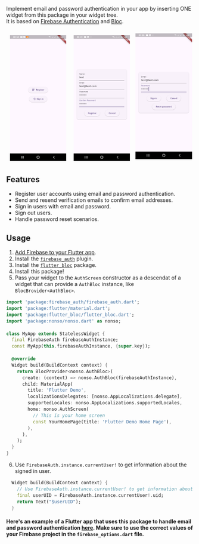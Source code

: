 Implement email and password authentication in your app by inserting ONE widget from this package in your widget tree.  
It is based on [Firebase Authentication](https://firebase.google.com/docs/auth) and [Bloc](https://bloclibrary.dev/).

<img alt="auth_options" src="https://raw.githubusercontent.com/ahmedsameha1/nonso/main/screenshots/auth_options.png" width="30%" hspace="10" vspace="5"><img alt="register" src="https://raw.githubusercontent.com/ahmedsameha1/nonso/main/screenshots/register.png" width="30%" hspace="10" vspace="5"><img alt="sign_in" src="https://raw.githubusercontent.com/ahmedsameha1/nonso/main/screenshots/sign_in.png" width="30%" hspace="5" vspace="10">

## Features

- Register user accounts using email and password authentication.
- Send and resend verification emails to confirm email addresses.
- Sign in users with email and password.
- Sign out users.
- Handle password reset scenarios.

## Usage

1. [Add Firebase to your Flutter app](https://firebase.google.com/docs/flutter/setup?platform=ios).
2. Install the [`firebase_auth`](https://pub.dev/packages/firebase_auth) plugin.
3. Install the [`flutter_bloc`](https://pub.dev/packages/flutter_bloc) package.
4. Install this package!
5. Pass your widget to the `AuthScreen` constructor as a descendat of a widget that can provide a `AuthBloc` instance, like `BlocBrovider<AuthBloc>`.
```dart
import 'package:firebase_auth/firebase_auth.dart';
import 'package:flutter/material.dart';
import 'package:flutter_bloc/flutter_bloc.dart';
import 'package:nonso/nonso.dart' as nonso;

class MyApp extends StatelessWidget {
  final FirebaseAuth firebaseAuthInstance;
  const MyApp(this.firebaseAuthInstance, {super.key});

  @override
  Widget build(BuildContext context) {
    return BlocProvider<nonso.AuthBloc>(
      create: (context) => nonso.AuthBloc(firebaseAuthInstance),
      child: MaterialApp(
        title: 'Flutter Demo',
        localizationsDelegates: [nonso.AppLocalizations.delegate],
        supportedLocales: nonso.AppLocalizations.supportedLocales,
        home: nonso.AuthScreen(
          // This is your home screen
          const YourHomePage(title: 'Flutter Demo Home Page'),
        ),
      ),
    );
  }
}
```
6. Use `FirebaseAuth.instance.currentUser!` to get information about the signed in user.
```dart
  Widget build(BuildContext context) {
    // Use FirebaseAuth.instance.currentUser! to get information about the signed in user
    final userUID = FirebaseAuth.instance.currentUser!.uid;
    return Text("$userUID");
  }
```

#### Here's an example of a Flutter app that uses this package to handle email and password authentication [here](https://github.com/ahmedsameha1/nonso/tree/main/example). Make sure to use the correct values of your Firebase project in the `firebase_options.dart` file.